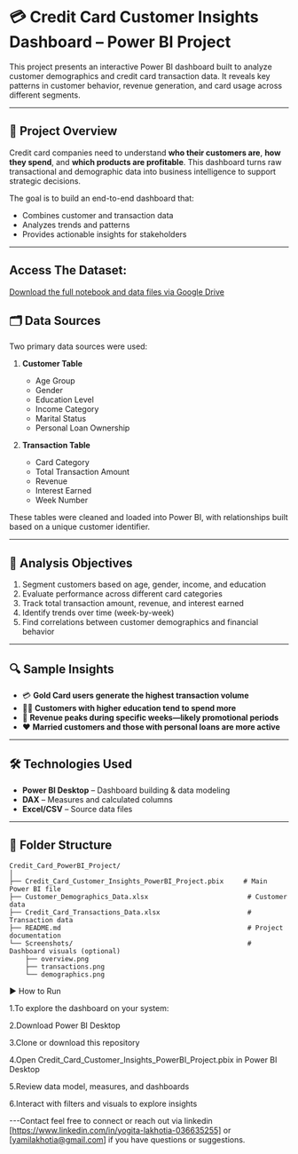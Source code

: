# 💳 Credit Card Customer Insights Dashboard – Power BI Project

This project presents an interactive Power BI dashboard built to analyze customer demographics and credit card transaction data. It reveals key patterns in customer behavior, revenue generation, and card usage across different segments.

---

## 🚀 Project Overview

Credit card companies need to understand **who their customers are**, **how they spend**, and **which products are profitable**. This dashboard turns raw transactional and demographic data into business intelligence to support strategic decisions.

The goal is to build an end-to-end dashboard that:
- Combines customer and transaction data
- Analyzes trends and patterns
- Provides actionable insights for stakeholders

---

## Access The Dataset:

[Download the full notebook and data files via Google Drive](https://drive.google.com/drive/folders/15X22CXM48BA6wEw7PMzK4bX66N-tiTST)

## 🗂 Data Sources

Two primary data sources were used:
1. **Customer Table**  
   - Age Group  
   - Gender  
   - Education Level  
   - Income Category  
   - Marital Status  
   - Personal Loan Ownership  

2. **Transaction Table**  
   - Card Category  
   - Total Transaction Amount  
   - Revenue  
   - Interest Earned  
   - Week Number  

These tables were cleaned and loaded into Power BI, with relationships built based on a unique customer identifier.

---

## 🎯 Analysis Objectives

1. Segment customers based on age, gender, income, and education
2. Evaluate performance across different card categories
3. Track total transaction amount, revenue, and interest earned
4. Identify trends over time (week-by-week)
5. Find correlations between customer demographics and financial behavior

---

## 🔍 Sample Insights

- 💳 **Gold Card users generate the highest transaction volume**
- 👩‍🎓 **Customers with higher education tend to spend more**
- 💸 **Revenue peaks during specific weeks—likely promotional periods**
- ❤️ **Married customers and those with personal loans are more active**

---

## 🛠 Technologies Used

- **Power BI Desktop** – Dashboard building & data modeling
- **DAX** – Measures and calculated columns
- **Excel/CSV** – Source data files
  

---

## 📁 Folder Structure

```plaintext
Credit_Card_PowerBI_Project/
│
├── Credit_Card_Customer_Insights_PowerBI_Project.pbix     # Main Power BI file
├── Customer_Demographics_Data.xlsx                         # Customer data
├── Credit_Card_Transactions_Data.xlsx                      # Transaction data
├── README.md                                               # Project documentation
└── Screenshots/                                            # Dashboard visuals (optional)
    ├── overview.png
    ├── transactions.png
    └── demographics.png
```

▶️ How to Run 

1.To explore the dashboard on your system:

2.Download Power BI Desktop

3.Clone or download this repository

4.Open Credit_Card_Customer_Insights_PowerBI_Project.pbix in Power BI Desktop

5.Review data model, measures, and dashboards

6.Interact with filters and visuals to explore insights

---Contact feel free to connect or reach out via linkedin [https://www.linkedin.com/in/yogita-lakhotia-036635255] or [yamilakhotia@gmail.com] if you have questions or suggestions.
